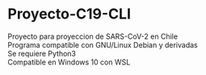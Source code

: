 # Proyecto-C19-CLI
Proyecto para proyeccion de SARS-CoV-2 en Chile\
Programa compatible con GNU/Linux Debian y derivadas\
Se requiere Python3\
Compatible en Windows 10 con WSL
